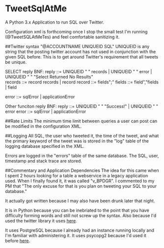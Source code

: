 TweetSqlAtMe
============

A Python 3.x Application to run SQL over Twitter.

Configuration xml is forthcoming once I stop the small test I'm running (@TweetSQLAtMeTes) and feel comfortable sanitizing it.

##Twitter syntax
"@ACCOUNTNAME UNIQUEID SQL"
UNIQUEID is any string that the posting twitter account has not used in conjunction with the given SQL before.  This is to get around Twitter's requirement that all tweets be unique.

SELECT reply BNF:
  reply ::= UNIQUEID " " records | UNIQUEID " " error | UNIQUEID " " "Select Returned No Results"  
  records ::= record records | record
  record ::= fields";"
  fields ::= field","fields | field
  
  error ::= sqlError | applicationError

Other funciton reply BNF:
  reply ::= UNIQUEID " " "Success!" | UNIQUEID " " error
  error ::= sqlError | applicationError

##Rate Limits
The minimum time limit between queries a user can post can be modified in the configuration XML.

##Logging
All SQL, the user who tweeted it, the time of the tweet, and what the primary keyword of the tweet was is stored in the "log" table of the logging database specified in the XML.

Errors are logged in the "errors" table of the same database.  The SQL, user, timestamp and stack trace are stored.

##Commentary and Application Dependencies
The idea for this came when I spent 2 hours looking for a table a webservice in a legacy application used.  When I finally found it, it was called "v_BPDGR". I commented to my PM that "The only excuse for that is you plan on tweeting your SQL to your database."

It actually got written because I may also have been drunk later that night.

It is in Python because you can be inebriated to the point that you have difficulty forming words and still not screw up the syntax.  Also because I'd used the twitter library it uses [here](https://github.com/ByzantineFailure/PAX_Pinger).

It uses PostgreSQL because I already had an instance running locally and I'm familiar with administering it.  It uses psycopg2 because I'd used it before [here](https://github.com/ByzantineFailure/PretendYourXyzzyDbTools).
